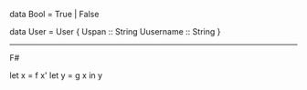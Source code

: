 data Bool = True | False

data User = User {
    Uspan :: String
    Uusername :: String
}


-------
F#

let x = f x'
let y = g x
in y





